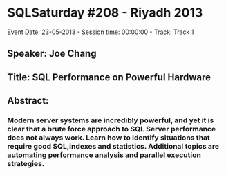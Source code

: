 # SQLSaturday #208 - Riyadh 2013
Event Date: 23-05-2013 - Session time: 00:00:00 - Track: Track 1
## Speaker: Joe Chang
## Title: SQL Performance on Powerful Hardware
## Abstract:
### Modern server systems are incredibly powerful, and yet it is clear that a brute force approach to SQL Server performance does not always work. Learn how to identify situations that require good SQL,indexes and statistics. Additional topics are automating performance analysis and parallel execution strategies.
